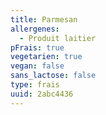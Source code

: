 ```yaml
---
title: Parmesan
allergenes:
  - Produit laitier
pFrais: true
vegetarien: true
vegan: false
sans_lactose: false
type: frais
uuid: 2abc4436
---
```


